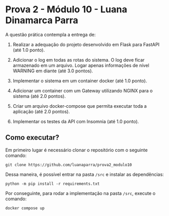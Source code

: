 # Prova 2 - Módulo 10 - Luana Dinamarca Parra 

A questão prática contempla a entrega de: 
1. Realizar a adequação do projeto desenvolvido em Flask para FastAPI (até 1.0 ponto).

2. Adicionar o log em todas as rotas do sistema. O log deve ficar armazenado em um arquivo. Logar apenas informações de nível WARNING em diante (até 3.0 pontos).

3. Implementar o sistema em um container docker (até 1.0 ponto).

4. Adicionar um container com um Gateway utilizando NGINX para o sistema (até 2.0 pontos).

5. Criar um arquivo docker-compose que permita executar toda a aplicação (até 2.0 pontos).

6. Implementar os testes da API com Insomnia (até 1.0 ponto).

## Como executar?

Em primeiro lugar é necessário clonar o repositório com o seguinte comando:

```
git clone https://github.com/luanaparra/prova2_modulo10
```

Dessa maneira, é possível entrar na pasta `/src` e instalar as dependências:

```
python -m pip install -r requirements.txt
```

Por conseguinte, para rodar a implementação na pasta `/src`, execute o comando:
```
docker compose up
```
